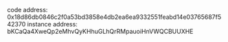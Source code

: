 code address: 0x18d86db0846c2f0a53bd3858e4db2ea6ea9332551feabd14e03765687f542370
instance address: bKCaQa4XweQp2eMhvQyKHhuGLhQrRMpauoiHnVWQCBUUXHE